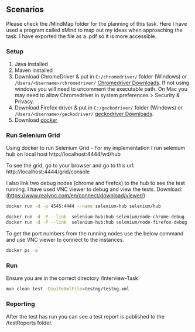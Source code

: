 ## Scenarios
Please check the /MindMap folder for the planning of this task. Here I have used a program called xMind to map out my ideas when approaching the task. I have exported the file as a .pdf so it is more accessible. 

### Setup
1. Java installed
2. Maven installed
3. Download ChromeDriver & put in `C:/chromedriver/` folder (Windows) or `/Users/<Username>/chromedriver/` [Chromedriver Downloads](http://chromedriver.chromium.org/downloads). If not using windows you will need to uncomment the executable path. On Mac you may need to allow Chromedriver in system preferences > Security & Privacy.
4. Download Firefox driver & put in `C:/geckodriver/` folder (Windows) or `/Users/<Username>/geckodriver/` [geckodriver Downloads](https://github.com/mozilla/geckodriver/releases?ref=hackernoon.com). 
5. Download [docker](https://docs.docker.com/get-docker/)

### Run Selenium Grid
Using docker to run Selenium Grid - For my implementation I run selenium hub on local host http://localhost:4444/wd/hub 

To see the grid, go to your browser and go to this url: http://localhost:4444/grid/console

I also link two debug nodes (chrome and firefox) to the hub to see the test running. I have used VNC viewer to debug and view the tests. Download: (https://www.realvnc.com/en/connect/download/viewer/)

```sh
docker run -d -p 4545:4444 --name selenium-hub selenium/hub

docker run -d -P --link  selenium-hub:hub selenium/node-chrome-debug
docker run -d -P --link  selenium-hub:hub selenium/node-firefox-debug
```

To get the port numbers from the running nodes use the below command and use VNC viewer to connect to the instances.

```sh
docker ps -a 
```

### Run
Ensure you are in the correct directory /Interview-Task

```sh
mvn clean test -DsuiteXmlFile=testng/testng.xml
```

### Reporting
After the test has run you can see a test report is published to the /testReports folder.
